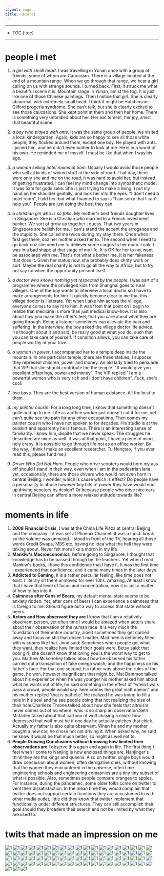 ```yaml
---
layout: page
title: Records
---
```


----
- TOC
{:toc}
----
# people i met

1. *a girl with small head*. I was travelling in Yunan once with a group of friends, some of whom are Caucasian. There is a village located at the end of a mountain range. When we go through that range, we hear a girl calling on us with strange sounds. I turned back. First, it struck me what a beautiful scene it is. Mountain range in Yunan, amist the fog. It is just like one of those Chinese paintings. Then I notice that girl. She is clearly abnormal, with extremely small head. I think it might be Hutchinson-Gilford progeria syndrome. She can't talk, but she is clearly excited to see those caucasions. She kept point at them and then her home. There is something very unbridled about her. Her excitement, her joy, amist that beautiful scene.

2. *a boy who played with ants*. It was the same group of people, we visited a local kindergarden. Again, kids are so happy to see all those white people, they flocked around them, except one boy. He played with ants. I joined him, and he didn't even bother to look at me. He is in a world of his own. He reminded me of myself. I must be like that when I was his age.

3. *a woman selling hotel rooms at 5am*. Usually I would avoid those people who sell all kinds of weired stuff at the side of road. That day, there were only she and me on the road, it was hard to avoid her, but instead of getting frustrated, I can feel my mind change into sympathetic mode. It was 5am for gods sake. She is just trying to make a living. I put my hand on her shoulder gentally, and look her into the eyes. "I don't need a hotel room", I told her. but what I wanted to say is "I am sorry that I can't help you". People are just doing the best they can.

4. *a christian girl who is so fake*. My mother's best friends daughter lives in Singapore. She is a Christian who married to a French investment banker. We sort of grow up together I guess. That two years in Singapore are hellish for me. I can's stand the accent the arrogance and the stupidity. She called me twice during my stay there. Once when I first get there, coz her mother asked her to. The second when I need to go back coz she need me to deliever some cargos to her mum. Look, I was in a bad shape at that stage of my life. It is OK for her to not want be associated with me. That's not what's bother me. It is her fakeness that does it. Given her status now, she probably does chrity work or sort. Maybe the real charity is not to go all the way to Africa, but to try not say no when the opportunity present itself.

5. *a doctor who knows nothing yet respected by the people*. I was part of a programme where the privileged kids from Shanghai goes to rural villeges. One of the boy wants to interview a local doctor so I have to make arrangements for him. It quickly become clear to me that this villege doctor is illeterate. Yet when I take him across the villege, everyone comes to say hi to him. It was from that point on I begin to realize that medicine is more than just medical know-how. It is also about how you make the other's feel, that you care about what they are going through. Being a listener sometimes can alleviate the pain and suffering. In the interview, the boy asked the villege doctor life advice. He thought about it and said, be really good at what you do, such that you can take care of yourself. If condition allows, you can take care of people worthy of your love.

6. *a woman in power*. I accompanied her to a temple deep inside the mountain. In one particular temple, there are three statues, I suppose they represent children, power and money. An old lady tried to persuade that VIP that she should contribute the the temple. "It would give you excellent offsprings, power and money". The VIP replied "I am a powerful women who is very rich and I don't have children". Fuck, she's cool.

7. *two boys*. They are the best version of human existance. All the best to them.

8. *my painter cousin*. For a long long time, I know that something doesn't quite add up to me. Life as a office worker just doesn't cut it for me, yet can't quite see the path for any other occupations. Then comes my painter cousin who I have not spoken to for decades. His studio is at the outskirt and apparently he is famous. There is an interesting sense of familiarity. I know him, dispite that we never speak. The struggles he described are mine as well. It was at that point, I have a piece of mind, holy crapy, it is possible to go through life not as an office worker. By the way, I think I make an excellent researcher. Tu Hongtao, if you ever read this, please fund me:)

9. *Driver Who Did Not Horn*. People who drive scooters would horn my ass off should I stand in their way, even when I am in the pedestrian lane, yet, occasionally, there are those drivers who would not even horn in central Beijing. I wonder, which is cause which is effect? Do people have a personality to abuse however tiny bits of power they have would end up driving scooters by design? Or because people who drive nice cars in central Beijing can afford a more relaxed attitude towards life?

# moments in life

1. **2008 Financial Crisis**, I was at the China Life Plaza at central Beijing and the company TV was set at Phoenix Channel. It was a lunch break so the volume was unmuted. I stood in front of the TV, hearing all those words Credit Swaps, MBS etc, having no idea what the hell they were talking about. Never felt more like a moron in my life.
2. **Mankiw's Macroeconomics**, before going to Singapore, I thought that knowledge has to be passed through by the teachers. Yet when I read Mankiw's books, I have this confidence that I have it. It was the first time I experienced that confidence, and it came many times in the later days.
3. **Addicted to Gaming**, it is a rather perculiar feeling, like time does not exist. I literaly sit there unmoved for over 10hs. Amazing. At least I know that I have that level of focus and concentration, now it is just a matter of how to tap into it.
4. **Calmness after Cans of Beers**, my default mental state seems to be anxiety ridden. Yet, after cans of beers I can experience a calmness that is foreign to me. Should figure out a way to access that state without beers.
5. **Actors and How observant they are** I know that I am a relatively observant person, yet often time I would be amazed when actors share about their observation of the human race. It is very much the foundation of their entire industry, albeit sometimes they get carried away and focus on shit that dosen't matter. Mad men is definitely filled with wisdoms like that. Jone said: Sometimes when people get what they want, they realize how limited their goals were. Betsy said: that poor girl, she dosen't know that loving you is the worst way to get to you. Mathew Mckonohey talked about how he observed his father carried out a transaction of fake omega watch, and the happiness on his father's face. For that one second, his father was above the rules of the game, he won, however insignificant that might be. Mat Dammon talked about his experience when he was younger his mother asked him about what he wants out of life, he said something in the effect of "when I walk pass a crowd, people would say: here comes the great matt damon" and his mother replied 'that is pathetic'. He realized he was trying to fill a hole in his soul and he see people doing that not realizing the size of their hole.Charlieze Throne talked about how she feels that altruism never comes out of no where, whic is so sharp an observation.Seth Mcfarlen talked about that cartoon of wolf chasing a chick: how depressed that wolf must be if one day he actually catches that chick. Actually my father is also quite observant. When he and my mother bought a new car, he chose not not driving it. When asked why, he said he know it would be that much better, so might as well not to.
6. **People Drawing Conclusions without knowing how limited their observations are** I observe this again and again in life. The first thing I feel when I come to Nanjing is how enclosed things are. Nanjinger's think they are the kings and queens. Also on twitter, single boys would draw conclusion about women, often derogative ones, without knowing that the women they encountered in the universe, often time engineering schools and engineering comapnies are a tiny tiny subset of what is possible. Also, sometimes people compare oranges to apples. For instance, during the pandamec, some older folks come on twitter to vent their dissatisfaction. In the mean time they would complain that twitter does not support certain functions they are accustumed to with other media outlet, little did they know that twitter implement that functionality under different structures. They can still accomplish their goal should they broadern their search and not be limited by what they are used to.

# twits that made an impression on me

![1](/assets/img/Moment/1.png)
![1](/assets/img/Moment/2.png)
![1](/assets/img/Moment/3.png)
![1](/assets/img/Moment/4.png)
![1](/assets/img/Moment/5.png)
![1](/assets/img/Moment/6.png)
![1](/assets/img/Moment/7.png)
![1](/assets/img/Moment/8.png)
![1](/assets/img/Moment/9.png)
![1](/assets/img/Moment/10.png)
![1](/assets/img/Moment/11.png)
![1](/assets/img/Moment/12.png)
![1](/assets/img/Moment/13.png)
![1](/assets/img/Moment/14.png)
![1](/assets/img/Moment/15.png)
![1](/assets/img/Moment/16.png)
![1](/assets/img/Moment/17.jpg)
![1](/assets/img/Moment/18.jpg)
![1](/assets/img/Moment/19.jpg)
![1](/assets/img/Moment/20.jpg)
![1](/assets/img/Moment/21.jpg)
![1](/assets/img/Moment/22.JPG)
![1](/assets/img/Moment/23.JPG)
![1](/assets/img/Moment/24.JPG)
![1](/assets/img/Moment/25.JPG)
![1](/assets/img/Moment/26.JPG)
![1](/assets/img/Moment/27.JPG)
![1](/assets/img/Moment/28.JPG)
![1](/assets/img/Moment/29.JPG)
![1](/assets/img/Moment/30.JPG)
![1](/assets/img/Moment/31.JPG)
![1](/assets/img/Moment/32.JPG)
![1](/assets/img/Moment/33.JPG)
![1](/assets/img/Moment/34.png)
![1](/assets/img/Moment/36.png)
![1](/assets/img/Moment/37.PNG)
![1](/assets/img/Moment/38.PNG)
![1](/assets/img/Moment/40.png)
![1](/assets/img/Moment/41.png)
![1](/assets/img/Moment/42.png)
![1](/assets/img/Moment/43.png)
![1](/assets/img/Moment/44.png)
![1](/assets/img/Moment/45.png)
![1](/assets/img/Moment/46.png)
![1](/assets/img/Moment/44.png)
![1](/assets/img/Moment/45.png)
![1](/assets/img/Moment/46.png)
![1](/assets/img/Moment/47.png)
![1](/assets/img/Moment/48.png)
![1](/assets/img/Moment/49.png)
![1](/assets/img/Moment/50.png)
![1](/assets/img/Moment/51.png)
![1](/assets/img/Moment/52.png)
![1](/assets/img/Moment/53.png)
![1](/assets/img/Moment/54.png)
![1](/assets/img/Moment/55.png)
![1](/assets/img/Moment/56.png)
![1](/assets/img/Moment/57.png)
![1](/assets/img/Moment/58.png)
![1](/assets/img/Moment/59.png)
![1](/assets/img/Moment/60.png)
![1](/assets/img/Moment/61.png)
![1](/assets/img/Moment/62.png)
![1](/assets/img/Moment/63.png)
![1](/assets/img/Moment/64.png)
![1](/assets/img/Moment/65.png)
![1](/assets/img/Moment/66.png)
![1](/assets/img/Moment/67.png)
![1](/assets/img/Moment/68.png)
![1](/assets/img/Moment/69.png)
![1](/assets/img/Moment/70.png)
![1](/assets/img/Moment/71.png)
![1](/assets/img/Moment/72.png)
![1](/assets/img/Moment/73.png)
![1](/assets/img/Moment/74.png)
![1](/assets/img/Moment/75.png)
![1](/assets/img/Moment/76.png)
![1](/assets/img/Moment/77.png)
![1](/assets/img/Moment/78.png)